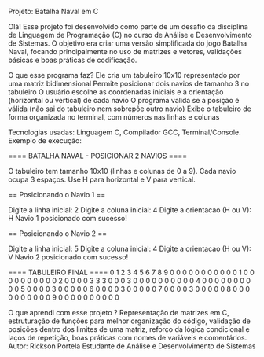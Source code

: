 Projeto: Batalha Naval em C 

Olá! Esse projeto foi desenvolvido como parte de um desafio da disciplina de Linguagem de Programação (C) no curso de Análise e Desenvolvimento de Sistemas. O objetivo era criar uma versão simplificada do jogo Batalha Naval, focando principalmente no uso de matrizes e vetores, validações básicas e boas práticas de codificação.

O que esse programa faz?
Ele cria um tabuleiro 10x10 representado por uma matriz bidimensional
Permite posicionar dois navios de tamanho 3 no tabuleiro
O usuário escolhe as coordenadas iniciais e a orientação (horizontal ou vertical) de cada navio
O programa valida se a posição é válida (não sai do tabuleiro nem sobrepõe outro navio)
Exibe o tabuleiro de forma organizada no terminal, com números nas linhas e colunas

Tecnologias usadas: Linguagem C, Compilador GCC, Terminal/Console.
Exemplo de execução:

==== BATALHA NAVAL - POSICIONAR 2 NAVIOS ====

O tabuleiro tem tamanho 10x10 (linhas e colunas de 0 a 9).
Cada navio ocupa 3 espaços. Use H para horizontal e V para vertical.

== Posicionando o Navio 1 ==

Digite a linha inicial: 2 Digite a coluna inicial: 4 Digite a orientacao (H ou V): H
Navio 1 posicionado com sucesso!

== Posicionando o Navio 2 ==

Digite a linha inicial: 5 Digite a coluna inicial: 4 Digite a orientacao (H ou V): V
Navio 2 posicionado com sucesso!

==== TABULEIRO FINAL ====
    0  1  2  3  4  5  6  7  8  9 
 0  0  0  0  0  0  0  0  0  0  0 
 1  0  0  0  0  0  0  0  0  0  0 
 2  0  0  0  0  3  3  3  0  0  0 
 3  0  0  0  0  0  0  0  0  0  0 
 4  0  0  0  0  0  0  0  0  0  0 
 5  0  0  0  0  3  0  0  0  0  0 
 6  0  0  0  0  3  0  0  0  0  0 
 7  0  0  0  0  3  0  0  0  0  0 
 8  0  0  0  0  0  0  0  0  0  0 
 9  0  0  0  0  0  0  0  0  0  0 

O que aprendi com esse projeto ? Representação de matrizes em C, estruturação de funções para melhor organização do código, validação de posições dentro dos limites de uma matriz, reforço da lógica condicional e laços de repetição, boas práticas com nomes de variáveis e comentários. 
Autor: Rickson Portela
Estudante de Análise e Desenvolvimento de Sistemas

